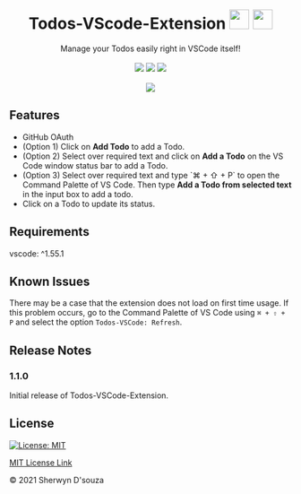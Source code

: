 <h1 align="center"> Todos-VScode-Extension <img src="https://upload.wikimedia.org/wikipedia/commons/thumb/9/9a/Visual_Studio_Code_1.35_icon.svg/1024px-Visual_Studio_Code_1.35_icon.svg.png" height="35px" width="35px"/> <img src="https://freepngimg.com/download/android/62306-do-task-to-icons-list-item-computer.png" height="35px" width="35px"/> </h1>

<p align="center">
  Manage your Todos easily right in VSCode itself!
    <br />
  <br />
  <img src="https://vsmarketplacebadge.apphb.com/version/sherwyn11.todos-vscode-extension.svg?color=blue&style=flat-square"/>
  <img src="https://vsmarketplacebadge.apphb.com/rating/sherwyn11.todos-vscode-extension.svg?color=blue&style=flat-square"/>
  <img src="https://vsmarketplacebadge.apphb.com/installs/sherwyn11.todos-vscode-extension.svg?color=blue&style=flat-square"/>
<br /><br />
<img src="https://i.ibb.co/k1CFh8f/demo.gif"/>
</p>


## Features


<ul>
  <li>GitHub OAuth</li>
  <li>(Option 1) Click on <b>Add Todo</b> to add a Todo.</li>
  <li>(Option 2) Select over required text and click on <b>Add a Todo</b> on the VS Code window status bar to add a Todo.</li>
  <li>(Option 3) Select over required text and type `⌘ + ⇧ + P` to open the Command Palette of VS Code. Then type <b>Add a Todo from selected text</b> in the input box to add a todo.</li>
  <li>Click on a Todo to update its status.</li>
</ul>

## Requirements

vscode: ^1.55.1

## Known Issues

There may be a case that the extension does not load on first time usage. If this problem occurs, go to the Command Palette of VS Code using `⌘ + ⇧ + P` and select the option `Todos-VSCode: Refresh`.

## Release Notes

### 1.1.0

Initial release of Todos-VSCode-Extension.

## License

[![License: MIT](https://img.shields.io/badge/License-MIT-yellow.svg)](https://opensource.org/licenses/MIT)

[MIT License Link](https://github.com/sherwyn11/Todos-VSCode-Extension/blob/master/LICENSE)


&copy; 2021 Sherwyn D'souza
